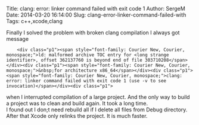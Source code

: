 Title: clang: error: linker command failed with exit code 1 
Author: SergeM
Date: 2014-03-20 16:14:00
Slug: clang-error-linker-command-failed-with
Tags: c++,xcode,clang

<div dir="ltr" style="text-align: left;" trbidi="on">Finally I solved the problem with broken clang compilation
I always got message

        <div class="p1"><span style="font-family: Courier New, Courier, monospace;">ld: malformed archive TOC entry for <long strange identifier>, offset 362137760 is beyond end of file 303710208</span></div><div class="p1"><span style="font-family: Courier New, Courier, monospace;">&nbsp;for architecture x86_64</span></div><div class="p1"><span style="font-family: Courier New, Courier, monospace;">clang: error: linker command failed with exit code 1 (use -v to see invocation)</span></div><div class="p1">
</div><div class="p1">when I interrupted compilation of a large project. And the only way to build a project was to clean and build again. It took a long time.&nbsp;</div><div class="p1">I found out I don;t need rebuild all if I delete all files from Debug directory. After that Xcode only relinks the project. It is much faster.</div><div class="p1">
</div></div>